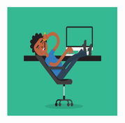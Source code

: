 <!DOCTYPE html>
<html lang="en">
<head>
  <meta charset="UTF-8">
  <meta name="viewport" content="width=device-width, initial-scale=1.0">
</head>
<body>
<img src="images/icon.gif" width="600" height="250" style="max-width:50%;"/>

</body>
</html>